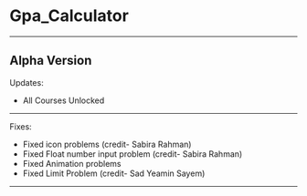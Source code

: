 # Gpa_Calculator
------------------------------------------------------------------------------------------
Alpha Version
------------------------------------------------------------------------------------------
Updates:
   - All Courses Unlocked
------------------------------------------------------------------------------------------
Fixes:
   - Fixed icon problems (credit- Sabira Rahman)
   - Fixed Float number input problem (credit- Sabira Rahman)
   - Fixed Animation problems
   - Fixed Limit Problem (credit- Sad Yeamin Sayem)
------------------------------------------------------------------------------------------

